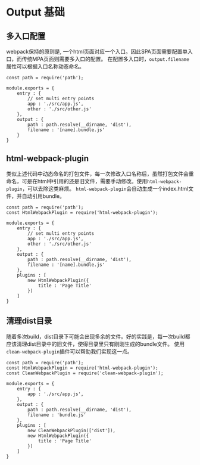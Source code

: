 # Output 基础

## 多入口配置
webpack保持的原则是, 一个html页面对应一个入口。因此SPA页面需要配置单入口，而传统MPA页面则需要多入口的配置。
在配置多入口时，``output.filename``属性可以根据入口名称动态命名。
```
const path = require('path');

module.exports = {
    entry : {
        // set multi entry points
        app : './src/app.js',
        other : './src/other.js'
    },
    output : {
        path : path.resolve(__dirname, 'dist'),
        filename : '[name].bundle.js'
    }
}
```
## html-webpack-plugin
类似上述代码中动态命名的打包文件，每一次修改入口名称后，虽然打包文件会重命名，可是在html中引用的还是旧文件，需要手动修改。使用``html-webpack-plugin``，可以去除这类麻烦。
``html-webpack-plugin``会自动生成一个index.html文件，并自动引用bundle。

```
const path = require('path');
const HtmlWebpackPlugin = require('html-webpack-plugin');

module.exports = {
    entry : {
        // set multi entry points
        app : './src/app.js',
        other : './src/other.js'
    },
    output : {
        path : path.resolve(__dirname, 'dist'),
        filename : '[name].bundle.js'
    },
    plugins : [
        new HtmlWebpackPlugin({
            title : 'Page Title'
        })
    ]
}
```
## 清理dist目录
随着多次build，dist目录下可能会出现多余的文件。好的实践是，每一次build都应该清理dist目录中的旧文件，使得目录里只有刚刚生成的bundle文件。
使用``clean-webpack-plugin``插件可以帮助我们实现这一点。
```
const path = require('path');
const HtmlWebpackPlugin = require('html-webpack-plugin');
const CleanWebpackPlugin = require('clean-webpack-plugin');

module.exports = {
    entry : {
        app : './src/app.js',
    },
    output : {
        path : path.resolve(__dirname, 'dist'),
        filename : 'bundle.js'
    },
    plugins : [
        new CleanWebpackPlugin(['dist']),
        new HtmlWebpackPlugin({
            title : 'Page Title'
        })
    ]
}
```